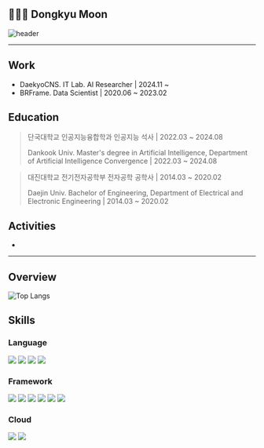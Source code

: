 ## 🧑🏻‍💻 Dongkyu Moon

![header](https://capsule-render.vercel.app/api?type=venom&color=auto&height=300&section=header&text=Moon%20Dongkyu&animation=fadeIn&fontSize=90)

---
## Work
- DaekyoCNS. IT Lab. AI Researcher | 2024.11 ~
- BRFrame. Data Scientist | 2020.06 ~ 2023.02

## Education
> 단국대학교 인공지능융합학과 인공지능 석사 | 2022.03 ~ 2024.08
> 
> Dankook Univ. Master's degree in Artificial Intelligence, Department of Artificial Intelligence Convergence | 2022.03 ~ 2024.08

> 대진대학교 전기전자공학부 전자공학 공학사 | 2014.03 ~ 2020.02
> 
> Daejin Univ. Bachelor of Engineering, Department of Electrical and Electronic Engineering | 2014.03 ~ 2020.02

## Activities
- 

---

## Overview

![Top Langs](https://github-readme-stats.vercel.app/api/top-langs/?username=dk-moon&layout=compact&theme=blue-green)

## Skills
### Language
<img src="https://img.shields.io/badge/Python-3776AB?style=for-the-badge&logo=python&logoColor=white"/> </t>
<img src="https://img.shields.io/badge/C%23-239120?style=for-the-badge&logo=c-sharp&logoColor=white"/>
<img src="https://img.shields.io/badge/C%2B%2B-00599C?style=for-the-badge&logo=c%2B%2B&logoColor=white"/>
<img src="https://img.shields.io/badge/Java-ED8B00?style=for-the-badge&logo=openjdk&logoColor=white"/>

### Framework
<img src="https://img.shields.io/badge/pytorch-EE4C2C?style=for-the-badge&logo=pytorch&logoColor=black"/> </t>
<img src="https://img.shields.io/badge/tensorflow-FF6F00?style=for-the-badge&logo=tensorflow&logoColor=black"/>
<img src="https://img.shields.io/badge/pandas-150458?style=for-the-badge&logo=pandas&logoColor=white"/>
<img src="https://img.shields.io/badge/Django-092E20?style=for-the-badge&logo=django&logoColor=white"/>
<img src="https://img.shields.io/badge/Spring-6DB33F?style=for-the-badge&logo=spring&logoColor=white"/>
<img src="https://img.shields.io/badge/Flask-000000?style=for-the-badge&logo=flask&logoColor=white"/>

### Cloud
<img src="https://img.shields.io/badge/Microsoft_Azure-0089D6?style=for-the-badge&logo=microsoft-azure&logoColor=white"/> </t>
<img src="https://img.shields.io/badge/Amazon_AWS-232F3E?style=for-the-badge&logo=amazon-aws&logoColor=white"/>
